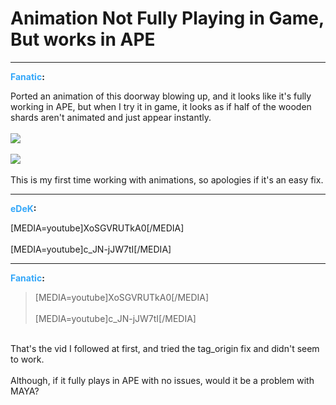 # Animation Not Fully Playing in Game, But works in APE


---
<strong><span style="color:#34a7f9;">Fanatic</span>:</strong>

<p>Ported an animation of this doorway blowing up, and it looks like it&#39;s fully working in APE, but when I try it in game, it looks as if half of the wooden shards aren&#39;t animated and just appear instantly.<br /><br /><img src="1273"><br /><br /><img src="1274"><br /><br />This is my first time working with animations, so apologies if it&#39;s an easy fix.</p>

---
<strong><span style="color:#34a7f9;">eDeK</span>:</strong>

<p>[MEDIA=youtube]XoSGVRUTkA0[/MEDIA]<br /><br />[MEDIA=youtube]c_JN-jJW7tI[/MEDIA]</p>

---
<strong><span style="color:#34a7f9;">Fanatic</span>:</strong>

<p><blockquote>[MEDIA=youtube]XoSGVRUTkA0[/MEDIA]<br /><br />[MEDIA=youtube]c_JN-jJW7tI[/MEDIA]<br /></blockquote><br />That&#39;s the vid I followed at first, and tried the tag_origin fix and didn&#39;t seem to work.<br /><br />Although, if it fully plays in APE with no issues, would it be a problem with MAYA?</p>
